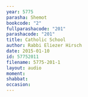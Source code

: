 ```yaml
---
year: 5775
parasha: Shemot
bookcode: "2"
fullparashacode: "201"
parashacode: "201"
title: Catholic School
author: Rabbi Eliezer Hirsch
date: 2015-01-10
id: 57752011
filename: 5775-201-1
layout: audio
moment: 
shabbat: 
occasion: 
---
```

